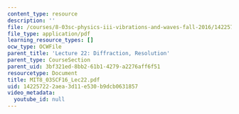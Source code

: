 ```yaml
---
content_type: resource
description: ''
file: /courses/8-03sc-physics-iii-vibrations-and-waves-fall-2016/142257222aea3d11e530b9dcb0631857_MIT8_03SCF16_Lec22.pdf
file_type: application/pdf
learning_resource_types: []
ocw_type: OCWFile
parent_title: 'Lecture 22: Diffraction, Resolution'
parent_type: CourseSection
parent_uid: 3bf321ed-8bb2-61b1-4279-a2276aff6f51
resourcetype: Document
title: MIT8_03SCF16_Lec22.pdf
uid: 14225722-2aea-3d11-e530-b9dcb0631857
video_metadata:
  youtube_id: null
---
```

